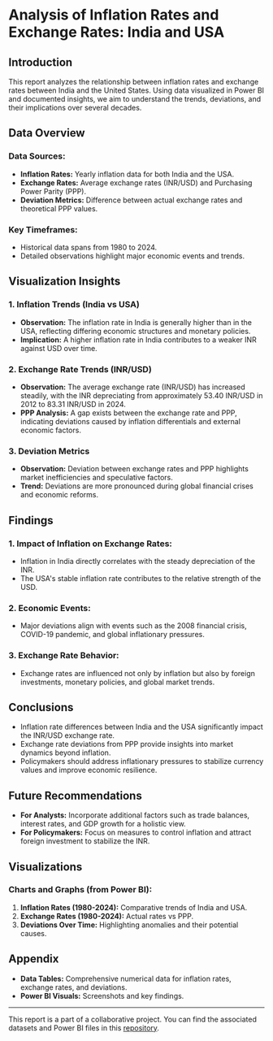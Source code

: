 # Analysis of Inflation Rates and Exchange Rates: India and USA

## Introduction
This report analyzes the relationship between inflation rates and exchange rates between India and the United States. Using data visualized in Power BI and documented insights, we aim to understand the trends, deviations, and their implications over several decades.

## Data Overview

### Data Sources:
- **Inflation Rates:** Yearly inflation data for both India and the USA.
- **Exchange Rates:** Average exchange rates (INR/USD) and Purchasing Power Parity (PPP).
- **Deviation Metrics:** Difference between actual exchange rates and theoretical PPP values.

### Key Timeframes:
- Historical data spans from 1980 to 2024.
- Detailed observations highlight major economic events and trends.

## Visualization Insights

### 1. Inflation Trends (India vs USA)
- **Observation:** The inflation rate in India is generally higher than in the USA, reflecting differing economic structures and monetary policies.
- **Implication:** A higher inflation rate in India contributes to a weaker INR against USD over time.

### 2. Exchange Rate Trends (INR/USD)
- **Observation:** The average exchange rate (INR/USD) has increased steadily, with the INR depreciating from approximately 53.40 INR/USD in 2012 to 83.31 INR/USD in 2024.
- **PPP Analysis:** A gap exists between the exchange rate and PPP, indicating deviations caused by inflation differentials and external economic factors.

### 3. Deviation Metrics
- **Observation:** Deviation between exchange rates and PPP highlights market inefficiencies and speculative factors.
- **Trend:** Deviations are more pronounced during global financial crises and economic reforms.

## Findings

### 1. Impact of Inflation on Exchange Rates:
- Inflation in India directly correlates with the steady depreciation of the INR.
- The USA's stable inflation rate contributes to the relative strength of the USD.

### 2. Economic Events:
- Major deviations align with events such as the 2008 financial crisis, COVID-19 pandemic, and global inflationary pressures.

### 3. Exchange Rate Behavior:
- Exchange rates are influenced not only by inflation but also by foreign investments, monetary policies, and global market trends.

## Conclusions
- Inflation rate differences between India and the USA significantly impact the INR/USD exchange rate.
- Exchange rate deviations from PPP provide insights into market dynamics beyond inflation.
- Policymakers should address inflationary pressures to stabilize currency values and improve economic resilience.

## Future Recommendations
- **For Analysts:** Incorporate additional factors such as trade balances, interest rates, and GDP growth for a holistic view.
- **For Policymakers:** Focus on measures to control inflation and attract foreign investment to stabilize the INR.

## Visualizations
### Charts and Graphs (from Power BI):
1. **Inflation Rates (1980-2024):** Comparative trends of India and USA.
2. **Exchange Rates (1980-2024):** Actual rates vs PPP.
3. **Deviations Over Time:** Highlighting anomalies and their potential causes.

## Appendix
- **Data Tables:** Comprehensive numerical data for inflation rates, exchange rates, and deviations.
- **Power BI Visuals:** Screenshots and key findings.

---

This report is a part of a collaborative project. You can find the associated datasets and Power BI files in this [repository](#).

